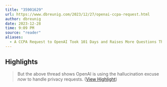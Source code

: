 ```yaml
---
title: "35901629"
url: https://www.dbreunig.com/2023/12/27/openai-ccpa-request.html
author: dbreunig
date: 2023-12-28
time: 9:09 PM
source: "reader"
aliases:
  - A CCPA Request to OpenAI Took 101 Days and Raises More Questions Than Answers
---
```

## Highlights
> But the above thread shows OpenAI is using the hallucination excuse *now* to handle privacy requests. ([View Highlight](https://read.readwise.io/read/01hjpqbwme9nq0tzabbvs1y52z))